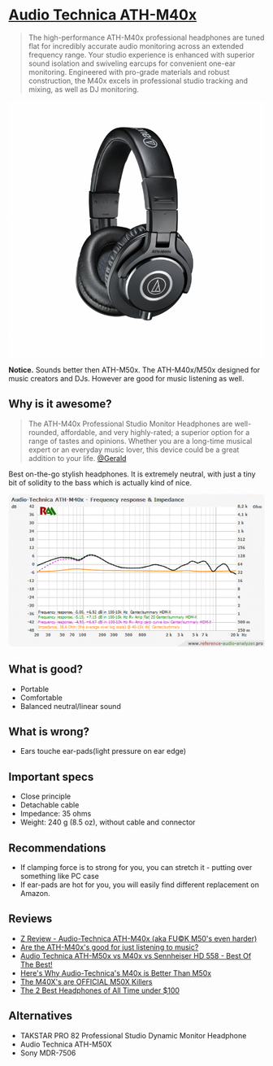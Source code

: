 # [Audio Technica ATH-M40x](http://sea.audio-technica.com/products/headphones/professional/studio-monitoring/ath-m40x)

> The high-performance ATH-M40x professional headphones are tuned flat for incredibly accurate audio monitoring across an extended frequency range. Your studio experience is enhanced with superior sound isolation and swiveling earcups for convenient one-ear monitoring. Engineered with pro-grade materials and robust construction, the M40x excels in professional studio tracking and mixing, as well as DJ monitoring.

![img](m40x.jpg)

**Notice.** Sounds better then ATH-M50x. The ATH-M40x/M50x designed for music creators and DJs. However are good for music listening as well.

## Why is it awesome?
> The ATH-M40x Professional Studio Monitor Headphones are well-rounded, affordable, and very highly-rated; a superior option for a range of tastes and opinions. Whether you are a long-time musical expert or an everyday music lover, this device could be a great addition to your life. [@Gerald](https://musicauthority.org/headphones/audio-technica-ath-m40x-review/)

Best on-the-go stylish headphones. It is extremely neutral, with just a tiny bit of solidity to the bass which is actually kind of nice.

![img](Audio-Technica_ATH-M40x_All_-_-_HDM-X_-_90_20-20k_-_fr_impedance.png)


## What is good?
- Portable
- Comfortable
- Balanced neutral/linear sound

## What is wrong?
- Ears touche ear-pads(light pressure on ear edge)

## Important specs
- Close principle
- Detachable cable
- Impedance: 35 ohms
- Weight: 240 g (8.5 oz), without cable and connector

## Recommendations
- If clamping force is to strong for you, you can stretch it - putting over something like PC case
- If ear-pads are hot for you, you will easily find different replacement on Amazon.

## Reviews
- [Z Review - Audio-Technica ATH-M40x (aka FU©K M50's even harder)](https://youtu.be/X6wBv03B1nk)
- [Are the ATH-M40x's good for just listening to music?](https://www.quora.com/Are-the-ATH-M40xs-good-for-just-listening-to-music)
- [Audio Technica ATH-M50x vs M40x vs Sennheiser HD 558 - Best Of The Best!](https://youtu.be/hocMcnJssE4)
- [Here's Why Audio-Technica's M40x is Better Than M50x](https://youtu.be/h8PzBc66x2w)
- [The M40X's are OFFICIAL M50X Killers](https://youtu.be/WiTkVVfq7Po)
- [The 2 Best Headphones of All Time under $100](https://youtu.be/MgTw0qgQnwA)

## Alternatives
- TAKSTAR PRO 82 Professional Studio Dynamic Monitor Headphone
- Audio Technica ATH-M50X
- Sony MDR-7506
